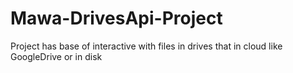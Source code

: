 # Mawa-DrivesApi-Project
Project has base of interactive with files in drives that in cloud like GoogleDrive or in disk
